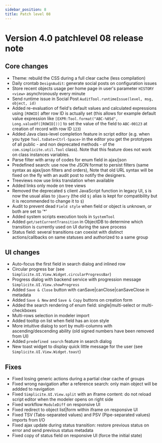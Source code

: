 ```yaml
---
sidebar_position: 8
title: Patch level 08
---
```


Version 4.0 patchlevel 08 release note
======================================

Core changes
------------

- Theme: rebuild the CSS during a full clear cache (less compilation)
- Daily crontab `DesignAudit`: generate social posts on configuration issues
- Store recent objects usage per home page in user's parameter `HISTORY <view>` asynchronously every minute
- Send runtime issue in Social Post `AuditTool.runtimeIssue(level, msg, object, id)`
- Added re-evaluation of field's default values and calculated expressions using `[ROWID]` after row ID is actually set
  (this allows for example default value expression like `[EXPR:Tool.format("ABC-%05d", Long.valueOf([ROWID]))]`
  to set the value of the field to `ABC-00123` at creation of  record with row ID `123`)
- Added Java class-level completion feature in script editor (e.g. when you type `Tool.toDate<Ctrl-Space>` in the editor you get the prototypes
  of all public - and non deprecated methods - of the `com.simplicite.util.Tool` class). Note that this feature does not work on class instances variables.
- Parse filter with array of codes for enum field in ajax/json
- Predefined search: use now the JSON format to persist filters (same syntax as ajax/json filters and orders), Note that old URL syntax will be fixed on the fly with an audit post to notify the designers.
- Treeviews now use links translation when available
- Added links only mode on tree views
- Removed the deprecated `$` client JavaScript function in legacy UI, `$` is now the usual alias to `jQuery` (the old `$j` alias is kept for compatibility but it is recommended to change it to `$`)
- Audit to prevent dead `Field style` when field or object is unknown, or both are set to '*'
- Added system scripts execution tools in `SystemTool`
- Added `get/setCurrentTransition` in ObjectDB to determine which transition is currently used on UI during the save process
- Status field: several transitions can coexist with distinct actions/callbacks on same statuses and authorized to a same group

UI changes
----------

- Auto-focus the first field in search dialog and inlined row
- Circular progress bar (see `Simplicite.UI.View.Widget.circularProgressBar`)
- Progress dialog with backend service with progression message `Simplicite.UI.View.showProgress`
- Added `Save & Close` button with canSave|canClose|canSaveClose in metadata
- Added `Save & New` and `Save & Copy` buttons on creation form
- Added the search rendering of enum field: single|multi-select or multi-checkboxes
- Multi-rows selection in modeler import
- Added tooltip on list when field has an icon style
- More intuitive dialog to sort by multi-columns with ascending/descending ability (old signed numbers have been removed from UI)
- Added `predefined search` feature in search dialog
- New toast widget to display quick little message for the user (see `Simplicite.UI.View.Widget.toast`)

Fixes
-----

- Fixed losing generic actions during a partial clear cache of groups
- Fixed wrong navigation after a reference search: only main object will be addded to navigation
- Fixed `Simplicite.UI.View.split` with an iframe content: do not reload script editor when the modeler opens on right side
- Fixed workflow `ModuleDiff` on responsive UI
- Fixed redirect to object list|form within iframe on responsive UI
- Fixed TSV (Tabs-separated values) and PSV (Pipe-separated values) imports from I/O
- Fixed ajax update during status transition: restore previous status on error and send previous status metadata
- Fixed copy of status field on responsive UI (force the initial state)
